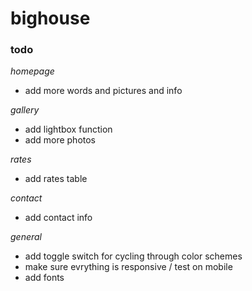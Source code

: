 # bighouse

### todo
*homepage*
- add more words and pictures and info

*gallery*
- add lightbox function
- add more photos

*rates*
- add rates table

*contact*
- add contact info

*general*
- add toggle switch for cycling through color schemes
- make sure evrything is responsive / test on mobile
- add fonts